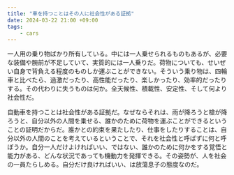 ```yaml
---
title: "車を持つことはその人に社会性がある証拠"
date: 2024-03-22 21:00 +09:00
tags:
    - cars
---
```


一人用の乗り物ばかり所有している。中には一人乗せられるものもあるが、必要な装備や腕前が不足していて、実質的には一人乗りだ。荷物についても、せいぜい自身で背負える程度のものしか運ぶことができない。そういう乗り物は、四輪車と比べたら、過激だったり、高性能だったり、楽しかったり、効率的だったりする。その代わりに失うものは何か。全天候性、積載性、安定性、そして何より社会性だ。

自動車を持つことは社会性がある証拠だ。なぜならそれは、雨が降ろうと槍が降ろうと、自分以外の人間を乗せる、誰かのために荷物を運ぶことができるということの証明だからだ。誰かとの約束を果たしたり、仕事をしたりすることは、自分以外の人間のことを考えているということで、それを社会性と呼ばずに何と呼ぼうか。自分一人だけよければいい、ではない、誰かのために何かをする覚悟と能力がある、どんな状況であっても機動力を発揮できる。その姿勢が、人を社会の一員たらしめる。自分だけ良ければいい、は放蕩息子の態度なのだ。
